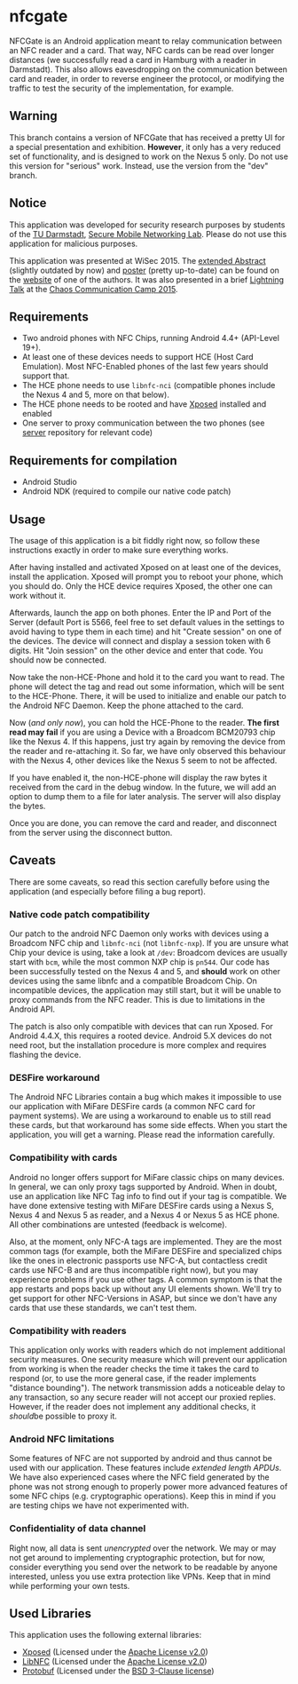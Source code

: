 nfcgate
=======

NFCGate is an Android application meant to relay communication between an NFC reader and a card. That way, NFC cards can be read over longer distances (we successfully read a card in Hamburg with a reader in Darmstadt). This also allows eavesdropping on the communication between card and reader, in order to reverse engineer the protocol, or modifying the traffic to test the security of the implementation, for example.

## Warning
This branch contains a version of NFCGate that has received a pretty UI for a special presentation and exhibition. **However**, it only has a very reduced set of functionality, and is designed to work on the Nexus 5 only. Do not use this version for "serious" work. Instead, use the version from the "dev" branch.

## Notice
This application was developed for security research purposes by students of the [TU Darmstadt](https://www.tu-darmstadt.de/), [Secure Mobile Networking Lab](https://www.seemoo.tu-darmstadt.de/). Please do not use this application for malicious purposes.

This application was presented at WiSec 2015. The [extended Abstract](https://blog.velcommuta.de/wp-content/uploads/2015/07/nfcgate-extended-abstract.pdf) (slightly outdated by now) and [poster](https://blog.velcommuta.de/wp-content/uploads/2015/07/NFCGate-Poster.pdf) (pretty up-to-date) can be found on the [website](https://blog.velcommuta.de/publications/) of one of the authors. It was also presented in a brief [Lightning Talk](https://media.ccc.de/browse/conferences/camp2015/camp2015-6862-lightning_talks_day_2.html#video&t=300) at the [Chaos Communication Camp 2015](https://events.ccc.de/camp/2015/wiki/Main_Page).

## Requirements
- Two android phones with NFC Chips, running Android 4.4+ (API-Level 19+).
- At least one of these devices needs to support HCE (Host Card Emulation). Most NFC-Enabled phones of the last few years should support that.
- The HCE phone needs to use `libnfc-nci` (compatible phones include the Nexus 4 and 5, more on that below).
- The HCE phone needs to be rooted and have [Xposed](http://repo.xposed.info/) installed and enabled
- One server to proxy communication between the two phones (see [server](https://github.com/nfcgate/server) repository for relevant code)

## Requirements for compilation
- Android Studio
- Android NDK (required to compile our native code patch)

## Usage
The usage of this application is a bit fiddly right now, so follow these instructions exactly in order to make sure everything works.

After having installed and activated Xposed on at least one of the devices, install the application. Xposed will prompt you to reboot your phone, which you should do. Only the HCE device requires Xposed, the other one can work without it.

Afterwards, launch the app on both phones. Enter the IP and Port of the Server (default Port is 5566, feel free to set default values in the settings to avoid having to type them in each time) and hit "Create session" on one of the devices. The device will connect and display a session token with 6 digits. Hit "Join session" on the other device and enter that code. You should now be connected.

Now take the non-HCE-Phone and hold it to the card you want to read. The phone will detect the tag and read out some information, which will be sent to the HCE-Phone. There, it will be used to initialize and enable our patch to the Android NFC Daemon. Keep the phone attached to the card.

Now (*and only now*), you can hold the HCE-Phone to the reader. **The first read may fail** if you are using a Device with a Broadcom BCM20793 chip like the Nexus 4. If this happens, just try again by removing the device from the reader and re-attaching it. So far, we have only observed this behaviour with the Nexus 4, other devices like the Nexus 5 seem to not be affected.

If you have enabled it, the non-HCE-phone will display the raw bytes it received from the card in the debug window. In the future, we will add an option to dump them to a file for later analysis. The server will also display the bytes.

Once you are done, you can remove the card and reader, and disconnect from the server using the disconnect button.

## Caveats
There are some caveats, so read this section carefully before using the application (and especially before filing a bug report).

### Native code patch compatibility
Our patch to the android NFC Daemon only works with devices using a Broadcom NFC chip and `libnfc-nci` (not `libnfc-nxp`). If you are unsure what Chip your device is using, take a look at `/dev`: Broadcom devices are usually start with `bcm`, while the most common NXP chip is `pn544`. Our code has been successfully tested on the Nexus 4 and 5, and **should** work on other devices using the same libnfc and a compatible Broadcom Chip. On incompatible devices, the application may still start, but it will be unable to proxy commands from the NFC reader. This is due to limitations in the Android API.

The patch is also only compatible with devices that can run Xposed. For Android 4.4.X, this requires a rooted device. Android 5.X devices do not need root, but the installation procedure is more complex and requires flashing the device.

### DESFire workaround
The Android NFC Libraries contain a bug which makes it impossible to use our application with MiFare DESFire cards (a common NFC card for payment systems). We are using a workaround to enable us to still read these cards, but that workaround has some side effects. When you start the application, you will get a warning. Please read the information carefully.

### Compatibility with cards
Android no longer offers support for MiFare classic chips on many devices. In general, we can only proxy tags supported by Android. When in doubt, use an application like NFC Tag info to find out if your tag is compatible. We have done extensive testing with MiFare DESFire cards using a Nexus S, Nexus 4 and Nexus 5 as reader, and a Nexus 4 or Nexus 5 as HCE phone. All other combinations are untested (feedback is welcome).

Also, at the moment, only NFC-A tags are implemented. They are the most common tags (for example, both the MiFare DESFire and specialized chips like the ones in electronic passports use NFC-A, but contactless credit cards use NFC-B and are thus incompatible right now), but you may experience problems if you use other tags. A common symptom is that the app restarts and pops back up without any UI elements shown. We'll try to get support for other NFC-Versions in ASAP, but since we don't have any cards that use these standards, we can't test them.

### Compatibility with readers
This application only works with readers which do not implement additional security measures. One security measure which will prevent our application from working is when the reader checks the time it takes the card to respond (or, to use the more general case, if the reader implements "distance bounding"). The network transmission adds a noticeable delay to any transaction, so any secure reader will not accept our proxied replies. However, if the reader does not implement any additional checks, it *should*be possible to proxy it.

### Android NFC limitations
Some features of NFC are not supported by android and thus cannot be used with our application. These features include *extended length APDUs*. We have also experienced cases where the NFC field generated by the phone was not strong enough to properly power more advanced features of some NFC chips (e.g. cryptographic operations). Keep this in mind if you are testing chips we have not experimented with.

### Confidentiality of data channel
Right now, all data is sent *unencrypted* over the network. We may or may not get around to implementing cryptographic protection, but for now, consider everything you send over the network to be readable by anyone interested, unless you use extra protection like VPNs. Keep that in mind while performing your own tests.

## Used Libraries
This application uses the following external libraries:
- [Xposed](http://repo.xposed.info/) (Licensed under the [Apache License v2.0](http://opensource.org/licenses/Apache-2.0))
- [LibNFC](https://android.googlesource.com/platform/external/libnfc-nci/) (Licensed under the [Apache License v2.0](http://opensource.org/licenses/Apache-2.0))
- [Protobuf](https://code.google.com/p/protobuf/) (Licensed under the [BSD 3-Clause license](http://opensource.org/licenses/BSD-3-Clause))
